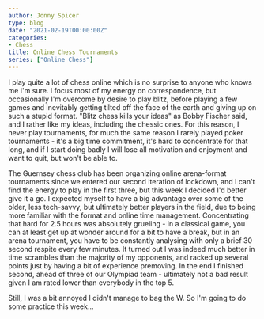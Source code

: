```yaml
---
author: Jonny Spicer
type: blog
date: "2021-02-19T00:00:00Z"
categories:
- Chess
title: Online Chess Tournaments
series: ["Online Chess"]
---
```

I play quite a lot of chess online which is no surprise to anyone who knows me I'm sure. I focus most of my energy on correspondence, but occasionally I'm overcome by desire to play
blitz, before playing a few games and inevitably getting tilted off the face of the earth and giving up on such a stupid format. "Blitz chess kills your ideas" as Bobby Fischer said,
and I rather like my ideas, including the chessic ones. For this reason, I never play tournaments, for much the same reason I rarely played poker tournaments - it's a big time
commitment, it's hard to concentrate for that long, and if I start doing badly I will lose all motivation and enjoyment and want to quit, but won't be able to.

The Guernsey chess club has been organizing online arena-format tournaments since we entered our second iteration of lockdown, and I can't find the energy to play in the first three,
but this week I decided I'd better give it a go. I expected myself to have a big advantage over some of the older, less tech-savvy, but ultimately better players in the field, due to
being more familiar with the format and online time management. Concentrating that hard for 2.5 hours was absolutely grueling - in a classical game, you can at least get up at wonder
around for a bit to have a break, but in an arena tournament, you have to be constantly analysing with only a brief 30 second respite every few minutes. It turned out I was indeed
much better in time scrambles than the majority of my opponents, and racked up several points just by having a bit of experience premoving. In the end I finished second, ahead of three
of our Olympiad team - ultimately not a bad result given I am rated lower than everybody in the top 5.

Still, I was a bit annoyed I didn't manage to bag the W. So I'm going to do some practice this week...
